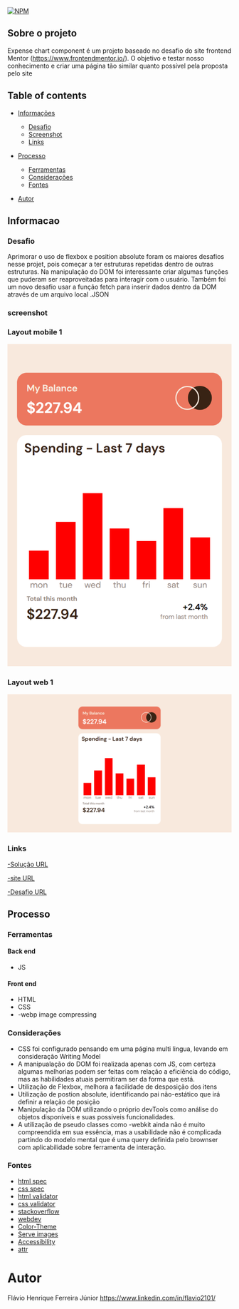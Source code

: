 [![NPM](https://img.shields.io/npm/l/react)](https://github.com/flavi2101/expense-chart-component/blob/master/LICENSE)

## Sobre o projeto

Expense chart component é um projeto baseado no desafio do site frontend Mentor (https://www.frontendmentor.io/). O objetivo e testar nosso conhecimento e criar uma página tão similar quanto possível pela proposta pelo site


## Table of contents

- [Informações](#informacao)
  - [Desafio](#desafio)
  - [Screenshot](#screenshot)
  - [Links](#links)
- [Processo](#processo)
  - [Ferramentas](#ferramentas)
  - [Considerações](#considerações)
  - [Fontes](#fontes)

- [Autor](#autor)


## Informacao

### Desafio

Aprimorar o uso de flexbox e position absolute foram os maiores desafios nesse projet, pois começar a ter estruturas repetidas dentro de outras estruturas.
Na manipulação do DOM foi interessante criar algumas funções que puderam ser reaproveitadas para interagir com o usuário. Também foi um novo desafio usar a função fetch para inserir dados dentro da DOM através de um arquivo local .JSON

### screenshot

### Layout mobile 1
![Mobile 1](https://github.com/flavi2101/expense-chart-component/blob/master/style/design/127.0.0.1_5500_index.html%20(1).png)

### Layout web 1
![Web 1](https://github.com/flavi2101/expense-chart-component/blob/master/style/design/127.0.0.1_5500_index.html%20(2).png)

### Links

[-Solução URL](https://github.com/flavi2101/expense-chart-component)

[-site URL](https://flavi2101.github.io/expense-chart-component/)

[-Desafio URL](https://www.frontendmentor.io/challenges/intro-section-with-dropdown-navigation-ryaPetHE5/hub/intro-section-with-dropdown-navigation-HmFpyt9KwP)

## Processo

### Ferramentas

#### Back end
- JS

#### Front end
- HTML
- CSS
- -webp image compressing


### Considerações
- CSS foi configurado pensando em uma página multi lingua, levando em consideração Writing Model
- A manipualação do DOM foi realizada apenas com JS, com certeza algumas melhorias podem ser feitas com relação a eficiência do código, mas as habilidades atuais permitiram ser da forma que está.
- Utilização de Flexbox, melhora a facilidade de desposição dos itens
- Utilização de postion absolute, identificando pai não-estático que irá definir a relação de posição
- Manipulação da DOM utilizando o próprio devTools como análise do objetos disponíveis e suas possiveis funcionalidades.
- A utilização de pseudo classes como -webkit ainda não é muito compreendida em sua essência, mas a usabilidade não é complicada partindo do modelo mental que é uma query definida pelo brownser com aplicabilidade sobre ferramenta de interação.

### Fontes
- [html spec](https://html.spec.whatwg.org/)
- [css spec](https://www.w3.org/Style/CSS/)
- [html validator](https://validator.w3.org/#validate_by_input)
- [css validator](https://jigsaw.w3.org/css-validator/#validate_by_input)
- [stackoverflow](https://stackoverflow.com/questions/70845195/define-dark-mode-for-both-a-class-and-a-media-query-without-repeat-css-custom-p)
- [webdev](https://web.dev/color-scheme/)
- [Color-Theme](https://css-tricks.com/a-dry-approach-to-color-themes-in-css/)
- [Serve images](https://web.dev/uses-webp-images/?utm_source=lighthouse&utm_medium=devtools)
- [Accessibility ](https://wave.webaim.org/)
- [attr](https://blog.webdevsimplified.com/2019-10/use-data-attributes-in-css/)


# Autor
Flávio Henrique Ferreira Júnior
https://www.linkedin.com/in/flavio2101/
